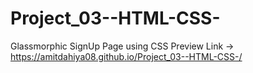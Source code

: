 # Project_03--HTML-CSS-
 Glassmorphic SignUp Page using CSS
 Preview Link -> https://amitdahiya08.github.io/Project_03--HTML-CSS-/

